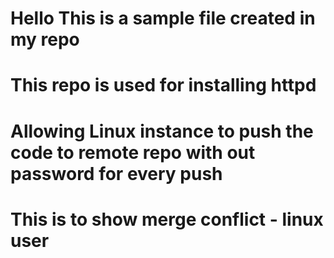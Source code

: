 # Hello This is a sample file created in my repo

# This repo is used for installing httpd 

# Allowing Linux instance to push the code to remote repo with out password for every push

# This is to show merge conflict - linux user

